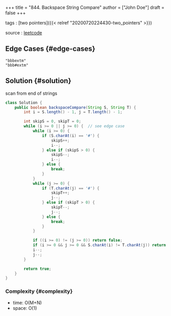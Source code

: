 +++
title = "844. Backspace String Compare"
author = ["John Doe"]
draft = false
+++

tags
: [two pointers]({{< relref "20200720224430-two_pointers" >}})

source
: [leetcode](https://leetcode.com/problems/backspace-string-compare/)


## Edge Cases {#edge-cases}

```nil
"bbbextm"
"bbb#extm"
```


## Solution {#solution}

scan from end of strings

```java
class Solution {
    public boolean backspaceCompare(String S, String T) {
        int i = S.length() - 1, j = T.length() - 1;

        int skipS = 0, skipT = 0;
        while (i >= 0 || j >= 0) {  // see edge case
            while (i >= 0) {
                if (S.charAt(i) == '#') {
                    skipS++;
                    i--;
                } else if (skipS > 0) {
                    skipS--;
                    i--;
                } else {
                    break;
                }
            }
            while (j >= 0) {
                if (T.charAt(j) == '#') {
                    skipT++;
                    j--;
                } else if (skipT > 0) {
                    skipT--;
                    j--;
                } else {
                    break;
                }
            }

            if ((i >= 0) != (j >= 0)) return false;
            if (i >= 0 && j >= 0 && S.charAt(i) != T.charAt(j)) return false;
            i--;
            j--;
        }

        return true;
    }
}
```


### Complexity {#complexity}

-   time: O(M+N)
-   space: O(1)
